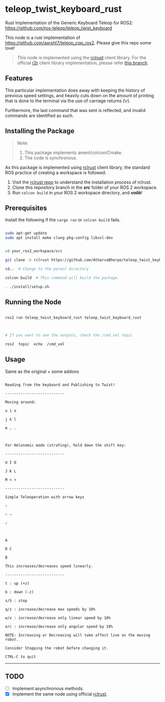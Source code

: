
# teleop_twist_keyboard_rust

Rust Implementation of the Generic Keyboard Teleop for ROS2: https://github.com/ros-teleop/teleop_twist_keyboard

This node is a rust implementation of https://github.com/aarsht7/teleop_cpp_ros2. Please give this repo some love!

> This node is implemented using the [rclrust](https://github.com/ros2-rust/ros2_rust) client library.
> For the official [r2r](https://github.com/sequenceplanner/r2r) client library implementation, please refer [this branch](https://github.com/AtharvaBhorpe/teleop_twist_keyboard_rust).  

## Features

  

This particular implementation does away with keeping the history of previous speed settings, and heavily cuts down on the amount of printing that is done to the terminal via the use of carriage returns (\r).

  

Furthermore, the last command that was sent is reflected, and invalid commands are identified as such.

  
  
  

## Installing the Package

  

> Note: 
> 1. This package implements ament/colcon/Cmake.
> 2. The code is synchronous.

  

As this package is implemented using [rclrust](https://github.com/ros2-rust/ros2_rust) client library, the standard ROS practice of creating a workspace is followed.

1. Visit the [rclrust repo](https://github.com/ros2-rust/ros2_rust) to understand the installation process of rclrust.
2. Clone this repository branch in the ***src*** folder of your ROS 2 workspace.
3. Run `colcon build` in your ROS 2 workspace directory, and ***voilà***!


## Prerequisites
Install the following if the `cargo run` or `colcon build` fails.
```bash

sudo apt-get update
sudo apt install make clang pkg-config libssl-dev

```


```bash

cd your_ros2_workspace/src

git clone -b rclrust https://github.com/AtharvaBhorpe/teleop_twist_keyboard_rust

cd..  # Change to the parent directory

colcon build  # This command will build the package.

. ./install/setup.sh

```

  
  
  

## Running the Node

  

```bash

ros2 run teleop_twist_keyboard_rust teleop_twist_keyboard_rust



# If you want to see the outputs, check the /cmd_vel topic

ros2  topic  echo  /cmd_vel

```

  
  
  

## Usage

  

Same as the original + some addons

  

```

Reading from the keyboard and Publishing to Twist!

---------------------------

Moving around:

u i o

j k l

m , .

  

For Holonomic mode (strafing), hold down the shift key:

---------------------------

U I O

J K L

M < >

---------------------------

Simple Teleoperation with arrow keys

⇧

⇦ ⇨

⇩

  

A

D C

B

This increases/decreases speed linearly.

---------------------------

t : up (+z)

b : down (-z)

s/S : stop

q/z : increase/decrease max speeds by 10%

w/x : increase/decrease only linear speed by 10%

e/c : increase/decrease only angular speed by 10%

NOTE: Increasing or Decreasing will take affect live on the moving robot.

Consider Stopping the robot before changing it.

CTRL-C to quit

```

  
  
  

------


## TODO

 - [ ] Implement asynchronous methods.
 - [x] Implement the same node using official [rclrust](https://github.com/ros2-rust/ros2_rust).
